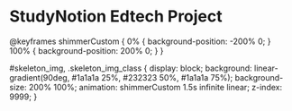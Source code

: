 # StudyNotion Edtech Project
@keyframes shimmerCustom {
  0% {
    background-position: -200% 0;
  }
  100% {
    background-position: 200% 0;
  }
}

#skeleton_img,
.skeleton_img_class {
  display: block;
  background: linear-gradient(90deg, #1a1a1a 25%, #232323 50%, #1a1a1a 75%);
  background-size: 200% 100%;
  animation: shimmerCustom 1.5s infinite linear;
  z-index: 9999;
}